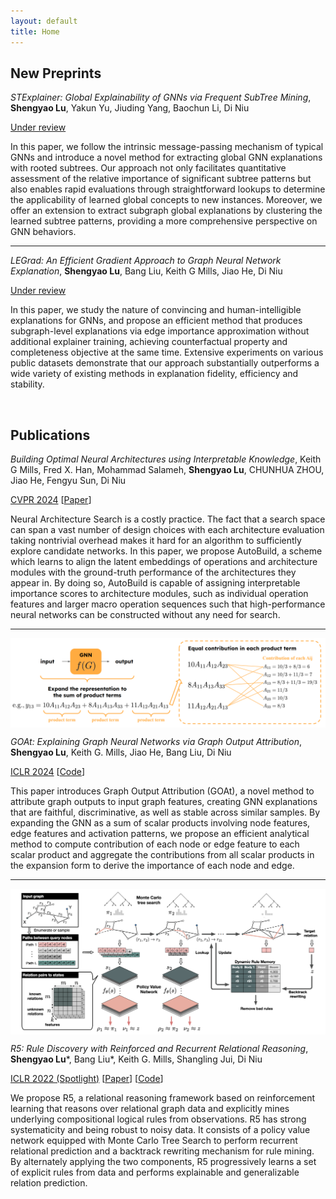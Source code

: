 ```yaml
---
layout: default
title: Home
---
```


## New Preprints

*STExplainer: Global Explainability of GNNs via Frequent SubTree Mining*, **Shengyao Lu**, Yakun Yu, Jiuding Yang, Baochun Li, Di Niu

[Under review]()

In this paper, we follow the intrinsic message-passing mechanism of typical GNNs and introduce a novel method for extracting global GNN explanations with rooted subtrees. Our approach not only facilitates quantitative assessment of the relative importance of significant subtree patterns but also enables rapid evaluations through straightforward lookups to determine the applicability of learned global concepts to new instances. Moreover, we offer an extension to extract subgraph global explanations by clustering the learned subtree patterns, providing a more comprehensive perspective on GNN behaviors.

- - - 

*LEGrad: An Efficient Gradient Approach to Graph Neural Network Explanation*, **Shengyao Lu**, Bang Liu, Keith G Mills, Jiao He, Di Niu

[Under review]()

In this paper, we study the nature of convincing and human-intelligible explanations for GNNs, and propose an efficient method that produces subgraph-level explanations via edge importance approximation without additional explainer training, achieving counterfactual property and completeness objective at the same time. Extensive experiments on various public datasets demonstrate that our approach substantially outperforms a wide variety of existing methods in explanation fidelity, efficiency and stability.

<br> 

## Publications

*Building Optimal Neural Architectures using Interpretable Knowledge*, Keith G Mills, Fred X. Han, Mohammad Salameh, **Shengyao Lu**, CHUNHUA ZHOU, Jiao He, Fengyu Sun, Di Niu

[CVPR 2024]() [[Paper](https://arxiv.org/abs/2403.13293)]

Neural Architecture Search is a costly practice. The fact that a search space can span a vast number of design choices with each architecture evaluation taking nontrivial overhead makes it hard for an algorithm to sufficiently explore candidate networks. In this paper, we propose AutoBuild, a scheme which learns to align the latent embeddings of operations and architecture modules with the ground-truth performance of the architectures they appear in. By doing so, AutoBuild is capable of assigning interpretable importance scores to architecture modules, such as individual operation features and larger macro operation sequences such that high-performance neural networks can be constructed without any need for search. 

- - -

<img align="center" src="https://github.com/sluxsr/sluxsr.github.io/blob/master/pics/goat_overview.png?raw=true">

*GOAt: Explaining Graph Neural Networks via Graph Output Attribution*, **Shengyao Lu**, Keith G. Mills, Jiao He, Bang Liu, Di Niu

[ICLR 2024](https://openreview.net/forum?id=2Q8TZWAHv4) [[Code](https://github.com/sluxsr/GOAt)]

This paper introduces Graph Output Attribution (GOAt), a novel method to attribute graph outputs to input graph features, creating GNN explanations that are faithful, discriminative, as well as stable across similar samples. By expanding the GNN as a sum of scalar products involving node features, edge features and activation patterns, we propose an efficient analytical method to compute contribution of each node or edge feature to each scalar product and aggregate the contributions from all scalar products in the expansion form to derive the importance of each node and edge. 

- - - 

<img align="center" src="https://github.com/sluxsr/sluxsr.github.io/blob/master/pics/r5_overview.png?raw=true">

*R5: Rule Discovery with Reinforced and Recurrent Relational Reasoning*, **Shengyao Lu**\*, Bang Liu\*, Keith G. Mills, Shangling Jui, Di Niu 

[ICLR 2022 (Spotlight)](https://openreview.net/forum?id=2eXhNpHeW6E) [[Paper](https://arxiv.org/abs/2205.06454)] [[Code](https://github.com/sluxsr/r5_graph_reasoning)]

We propose R5, a relational reasoning framework based on reinforcement learning that reasons over relational graph data and explicitly mines underlying compositional logical rules from observations. R5 has strong systematicity and being robust to noisy data. It consists of a policy value network equipped with Monte Carlo Tree Search to perform recurrent relational prediction and a backtrack rewriting mechanism for rule mining. By alternately applying the two components, R5 progressively learns a set of explicit rules from data and performs explainable and generalizable relation prediction. 
